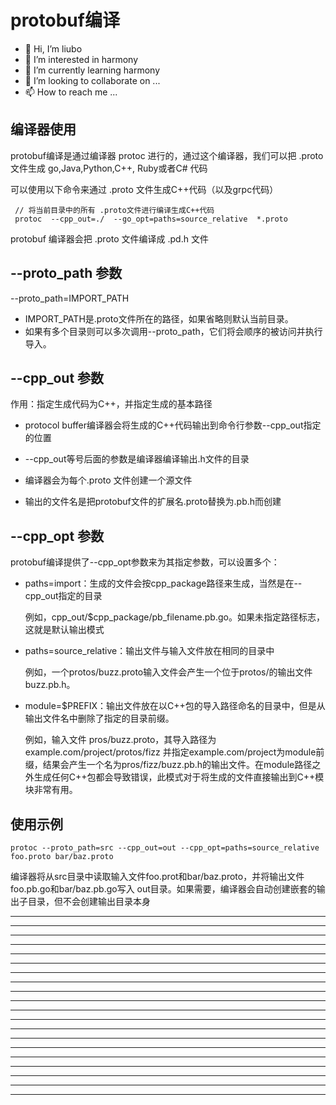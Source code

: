 # protobuf编译

* 👋 Hi, I’m liubo
* 👀 I’m interested in harmony
* 🌱 I’m currently learning harmony
* 💞️ I’m looking to collaborate on ...
* 📫 How to reach me ...



## 编译器使用

protobuf编译是通过编译器 protoc 进行的，通过这个编译器，我们可以把 .proto 文件生成 go,Java,Python,C++, Ruby或者C# 代码

可以使用以下命令来通过 .proto 文件生成C++代码（以及grpc代码）

```shell
 // 将当前目录中的所有 .proto文件进行编译生成C++代码
 protoc  --cpp_out=./  --go_opt=paths=source_relative  *.proto
```

protobuf 编译器会把 .proto 文件编译成 .pd.h 文件

## --proto_path 参数

--proto_path=IMPORT_PATH

- IMPORT_PATH是.proto文件所在的路径，如果省略则默认当前目录。
- 如果有多个目录则可以多次调用--proto_path，它们将会顺序的被访问并执行导入。

## --cpp_out 参数

作用：指定生成代码为C++，并指定生成的基本路径

- protocol buffer编译器会将生成的C++代码输出到命令行参数--cpp_out指定的位置

- --cpp_out等号后面的参数是编译器编译输出.h文件的目录
- 编译器会为每个.proto 文件创建一个源文件

- 输出的文件名是把protobuf文件的扩展名.proto替换为.pb.h而创建

## --cpp_opt 参数

protobuf编译提供了--cpp_opt参数来为其指定参数，可以设置多个：

- paths=import：生成的文件会按cpp_package路径来生成，当然是在--cpp_out指定的目录

  例如，cpp_out/$cpp_package/pb_filename.pb.go。如果未指定路径标志，这就是默认输出模式

- paths=source_relative：输出文件与输入文件放在相同的目录中

  例如，一个protos/buzz.proto输入文件会产生一个位于protos/的输出文件buzz.pb.h。

- module=$PREFIX：输出文件放在以C++包的导入路径命名的目录中，但是从输出文件名中删除了指定的目录前缀。

  例如，输入文件 pros/buzz.proto，其导入路径为example.com/project/protos/fizz 并指定example.com/project为module前缀，结果会产生一个名为pros/fizz/buzz.pb.h的输出文件。在module路径之外生成任何C++包都会导致错误，此模式对于将生成的文件直接输出到C++模块非常有用。



## 使用示例

```shell
protoc --proto_path=src --cpp_out=out --cpp_opt=paths=source_relative foo.proto bar/baz.proto
```

编译器将从src目录中读取输入文件foo.prot和bar/baz.proto，并将输出文件foo.pb.go和bar/baz.pb.go写入 out目录。如果需要，编译器会自动创建嵌套的输出子目录，但不会创建输出目录本身










---
---
---
---
---
---
---
---
---
---
---
---
---
---
---
---
---
---
---
---
